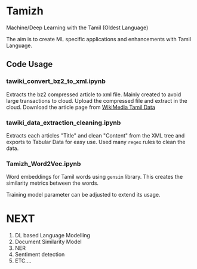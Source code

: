 # Tamizh
Machine/Deep Learning with the  Tamil (Oldest Language)

The aim is to create ML specific applications and enhancements with Tamil Language. 

## Code Usage
### tawiki_convert_bz2_to_xml.ipynb
Extracts the bz2 compressed article to xml file. Mainly created to avoid large transactions to cloud. 
Upload the compressed file and extract in the cloud. 
Download the article page from [WikiMedia Tamil Data](http://dumps.wikimedia.org/tawiki/latest/)

### tawiki_data_extraction_cleaning.ipynb
Extracts each articles "Title" and clean "Content" from the XML tree and exports to Tabular Data for easy use. 
Used many `regex` rules to clean the data. 


### Tamizh_Word2Vec.ipynb
Word embeddings for Tamil words using `gensim` library. 
This creates the similarity metrics between the words. 

Training model parameter can be adjusted to extend its usage.


# NEXT 
1. DL based Language Modelling
2. Document Similarity Model
3. NER 
4. Sentiment detection
5. ETC.... 
